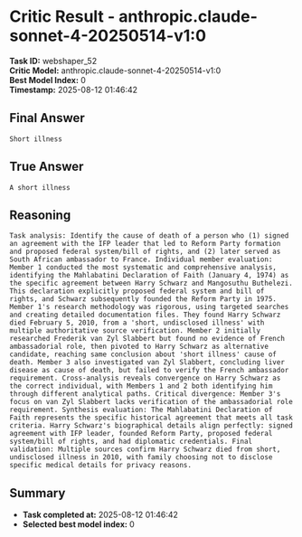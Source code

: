 # Critic Result - anthropic.claude-sonnet-4-20250514-v1:0

**Task ID:** webshaper_52  
**Critic Model:** anthropic.claude-sonnet-4-20250514-v1:0  
**Best Model Index:** 0  
**Timestamp:** 2025-08-12 01:46:42

## Final Answer
```
Short illness
```

## True Answer
```
A short illness
```

## Reasoning
```
Task analysis: Identify the cause of death of a person who (1) signed an agreement with the IFP leader that led to Reform Party formation and proposed federal system/bill of rights, and (2) later served as South African ambassador to France. Individual member evaluation: Member 1 conducted the most systematic and comprehensive analysis, identifying the Mahlabatini Declaration of Faith (January 4, 1974) as the specific agreement between Harry Schwarz and Mangosuthu Buthelezi. This declaration explicitly proposed federal system and bill of rights, and Schwarz subsequently founded the Reform Party in 1975. Member 1's research methodology was rigorous, using targeted searches and creating detailed documentation files. They found Harry Schwarz died February 5, 2010, from a 'short, undisclosed illness' with multiple authoritative source verification. Member 2 initially researched Frederik van Zyl Slabbert but found no evidence of French ambassadorial role, then pivoted to Harry Schwarz as alternative candidate, reaching same conclusion about 'short illness' cause of death. Member 3 also investigated van Zyl Slabbert, concluding liver disease as cause of death, but failed to verify the French ambassador requirement. Cross-analysis reveals convergence on Harry Schwarz as the correct individual, with Members 1 and 2 both identifying him through different analytical paths. Critical divergence: Member 3's focus on van Zyl Slabbert lacks verification of the ambassadorial role requirement. Synthesis evaluation: The Mahlabatini Declaration of Faith represents the specific historical agreement that meets all task criteria. Harry Schwarz's biographical details align perfectly: signed agreement with IFP leader, founded Reform Party, proposed federal system/bill of rights, and had diplomatic credentials. Final validation: Multiple sources confirm Harry Schwarz died from short, undisclosed illness in 2010, with family choosing not to disclose specific medical details for privacy reasons.
```

## Summary
- **Task completed at:** 2025-08-12 01:46:42
- **Selected best model index:** 0
